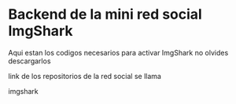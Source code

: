 # Backend de la mini red social ImgShark

Aqui estan los codigos necesarios para activar ImgShark no olvides descargarlos

link de los repositorios de la red social se llama

imgshark